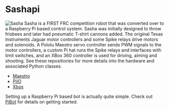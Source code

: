 # Sashapi
![Sasha](https://github.com/FRC4564/images/sasha.jpg)
Sasha is a FIRST FRC competition robot that was converted over to a Raspberry Pi based control system.  Sasha was initially designed to throw frisbees and later had pneumatic T-shirt cannons added.  The original Texas Instruments Jaguar motor controllers and some Spike relays drive motors and solenoids.  A Pololu Maestro servo controller sends PWM signals to the motor controllers, a custom Pi hat runs the Spike relays and interfaces with limit switches, and an XBox 360 controller is used for driving, aiming and shooting.  See these repositiories for more details into the hardware and associated Python classes.

- [Maestro](https://github.com/FRC4564/Maestro)
- [PiIO](https://github.com/FRC4564/PiIO)
- [Xbox](https://github.com/FRC4564/Xbox)

Setting up a Raspberry Pi based bot is actually quite simple.  Check out [PiBot](https://github.com/FRC4564/BasicPiBot) for details on getting started.

